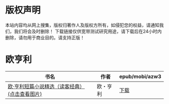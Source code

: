 # 版权声明

本站内容均从网上搜集，版权归著作人及版权方所有，如侵犯您的权益，请通知我们，我们将会及时删除！ 下载链接仅供宽带测试研究用途，请下载后在24小时内删除，请勿用于商业目的。请支持正版！

# 欧亨利

| 书名 | 作者 | epub/mobi/azw3 |
| --- | --- | --- |
| [欧·亨利短篇小说精选（读客经典） (点击查看图片)](https://www.dushupai.com/attachment/2024/06/06/1b30ed0c55b0b916.jpg) | 欧・亨利 | [下载](https://url89.ctfile.com/f/31084289-1357034014-51fe85?p=8866) |
